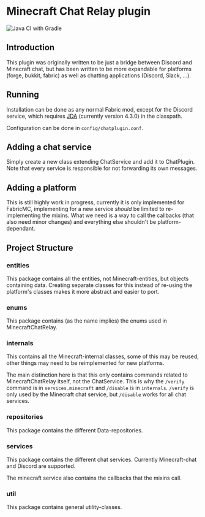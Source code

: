# Minecraft Chat Relay plugin

![Java CI with Gradle](https://github.com/Robbe7730/MinecraftChatRelay/workflows/Java%20CI%20with%20Gradle/badge.svg)

## Introduction

This plugin was originally written to be just a bridge between Discord and Minecraft chat, but has been written to be more expandable for platforms (forge, bukkit, fabric) as well as chatting applications (Discord, Slack, ...).

## Running

Installation can be done as any normal Fabric mod, except for the Discord service, which requires [JDA](https://github.com/DV8FromTheWorld/JDA) (currently version 4.3.0) in the classpath.

Configuration can be done in `config/chatplugin.conf`. 

## Adding a chat service

Simply create a new class extending ChatService and add it to ChatPlugin. Note that every service is responsible for not forwarding its own messages.

## Adding a platform

This is still highly work in progress, currently it is only implemented for FabricMC, implementing for a new service _should_ be limited to re-implementing the mixins. What we need is a way to call the callbacks (that also need minor changes) and everything else shouldn't be platform-dependant.

## Project Structure

### entities

This package contains all the entities, not Minecraft-entities, but objects containing data. Creating separate classes for this instead of re-using the platform's classes makes it more abstract and easier to port.

### enums

This package contains (as the name implies) the enums used in MinecraftChatRelay.

### internals

This contains all the Minecraft-internal classes, some of this may be reused, other things may need to be reimplemented for new platforms.

The main distinction here is that this only contains commands related to MinecraftChatRelay itself, not the ChatService. This is why the `/verify` command is in `services.minecraft` and `/disable` is in `internals`. `/verify` is only used by the Minecraft chat service, but  `/disable` works for all chat services.

### repositories

This package contains the different Data-repositories.

### services

This package contains the different chat services. Currently Minecraft-chat and Discord are supported.

The minecraft service also contains the callbacks that the mixins call.

### util

This package contains general utility-classes.

